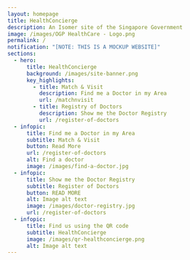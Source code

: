 ```yaml
---
layout: homepage
title: HealthConcierge
description: An Isomer site of the Singapore Government
image: /images/OGP HealthCare - Logo.png
permalink: /
notification: "[NOTE: THIS IS A MOCKUP WEBSITE]"
sections:
  - hero:
      title: HealthConcierge
      background: /images/site-banner.png
      key_highlights:
        - title: Match & Visit
          description: Find me a Doctor in my Area
          url: /matchnvisit
        - title: Registry of Doctors
          description: Show me the Doctor Registry
          url: /register-of-doctors
  - infopic:
      title: Find me a Doctor in my Area
      subtitle: Match & Visit
      button: Read More
      url: /register-of-doctors
      alt: Find a doctor
      image: /images/find-a-doctor.jpg
  - infopic:
      title: Show me the Doctor Registry
      subtitle: Register of Doctors
      button: READ MORE
      alt: Image alt text
      image: /images/doctor-registry.jpg
      url: /register-of-doctors
  - infopic:
      title: Find us using the QR code
      subtitle: HealthConcierge
      image: /images/qr-healthconcierge.png
      alt: Image alt text
---
```

